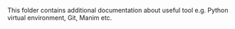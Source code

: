 This folder contains additional documentation about useful tool e.g. Python virtual environment, Git, Manim etc.
